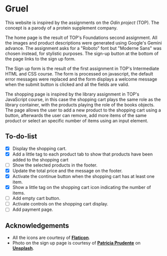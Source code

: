 # Gruel

This website is inspired by the assignments on the *Odin project* (TOP). The concept is a parody of a
protein supplement company.

The home page is the result of TOP's Foundations second assignment. All the images and product descriptions were generated using Google's Gemini advance. The assignment asks for a "Roboto" font but "Moderne Sans" was chosen instead, for stylistic purposes. The sign-up button at the bottom of the page links to the sign up form.

The Sign up form is the result of the first assignment in TOP's Intermediate HTML and CSS course. The form is processed on javascript, the default error messages were replaced and the form displays a welcome message when the submit button is clicked and all the fields are valid.

The shopping page is inspired by the library assignment in TOP's JavaScript course, in this case the shopping cart plays the same role as the library container, with the products playing the role of the books objects. The page allows the user to add a new product to the shopping cart using a button, afterwards the user can remove, add more items of the same product or select an specific number of items using an input element.

## To-do-list

* [x] Display the shopping cart.
* [x] Add a little tag to each product tab to show that products have been added to the shopping cart
* [ ] Show the selected products in the footer.
* [x] Update the total price and the message on the footer.
* [x] Activate the continue button when the shopping cart has at least one item.
* [x] Show a little tag on the shopping cart icon indicating the number of items.
* [ ] Add empty cart button.
* [ ] Activate controls on the shopping cart display.
* [ ] Add payment page.

## Acknowledgements

* All the icons are courtesy of [__Flaticon__](https://www.flaticon.com/).
* Photo on the sign up page is courtesy of [__Patricia Prudente__](https://www.instagram.com/apsprudente/) on [__Unsplash__](https://unsplash.com/).
